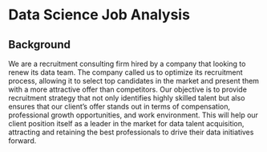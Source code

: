 # Data Science Job Analysis

## Background

We are a recruitment consulting firm hired by a company that looking to renew its data team. The company called us to optimize its recruitment process, allowing it to select top candidates in the market and present them with a more attractive offer than competitors. Our objective is to provide recruitment strategy that not only identifies highly skilled talent but also ensures that our client’s offer stands out in terms of compensation, professional growth opportunities, and work environment. This will help our client position itself as a leader in the market for data talent acquisition, attracting and retaining the best professionals to drive their data initiatives forward.
